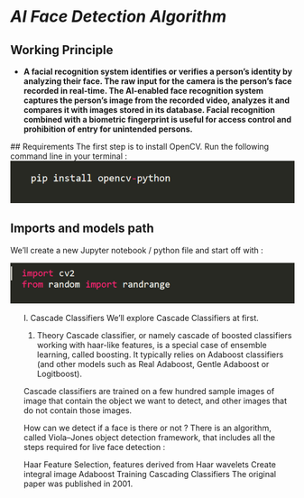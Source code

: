 # <em> AI Face Detection Algorithm </em>
## Working Principle
<ul><li><b> A facial recognition system identifies or verifies a person’s identity by analyzing their face. The raw input for the camera is the person’s face recorded in real-time. The AI-enabled face recognition system captures the person’s image from the recorded video, analyzes it and compares it with images stored in its database.
Facial recognition combined with a biometric fingerprint is useful for access control and prohibition of entry for unintended persons.</b></ul></li>
## Requirements
The first step is to install OpenCV. Run the following command line in your terminal :

<img src="https://github.com/Nimish1224/Ai_Face_Detector/blob/master/readme-src/cv.PNG">

## Imports and models path

We’ll create a new Jupyter notebook / python file and start off with :

<img src="https://github.com/Nimish1224/Ai_Face_Detector/blob/master/readme-src/import.PNG">

<ul> I. Cascade Classifiers
We’ll explore Cascade Classifiers at first.

1. Theory
Cascade classifier, or namely cascade of boosted classifiers working with haar-like features, is a special case of ensemble learning, called boosting. It typically relies on Adaboost classifiers (and other models such as Real Adaboost, Gentle Adaboost or Logitboost).

Cascade classifiers are trained on a few hundred sample images of image that contain the object we want to detect, and other images that do not contain those images.

How can we detect if a face is there or not ? There is an algorithm, called Viola–Jones object detection framework, that includes all the steps required for live face detection :

Haar Feature Selection, features derived from Haar wavelets
Create integral image
Adaboost Training
Cascading Classifiers
The original paper was published in 2001.

